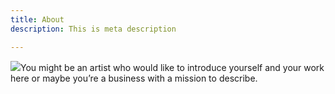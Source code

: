 ```yaml
---
title: About
description: This is meta description

---
```

![](/images/file.png)You might be an artist who would like to introduce yourself and your work here or maybe you’re a business with a mission to describe.